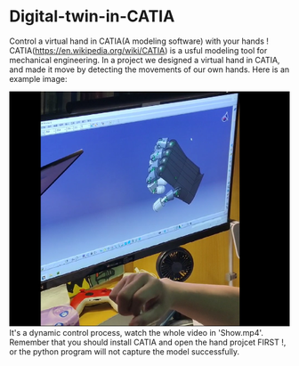 # Digital-twin-in-CATIA
Control a virtual hand in CATIA(A modeling software) with your hands !
CATIA(https://en.wikipedia.org/wiki/CATIA) is a usful modeling tool for mechanical engineering. 
In a project we designed a virtual hand in CATIA, and made it move by detecting the movements of our own hands. Here is an example image:

![](https://github.com/fuingcrazy/Digital-twin-in-CATIA/blob/master/Example.jpg)
It's a dynamic control process, watch the whole video in 'Show.mp4'.
Remember that you should install CATIA and open the hand projcet FIRST !, or the python program will not capture the model successfully.
